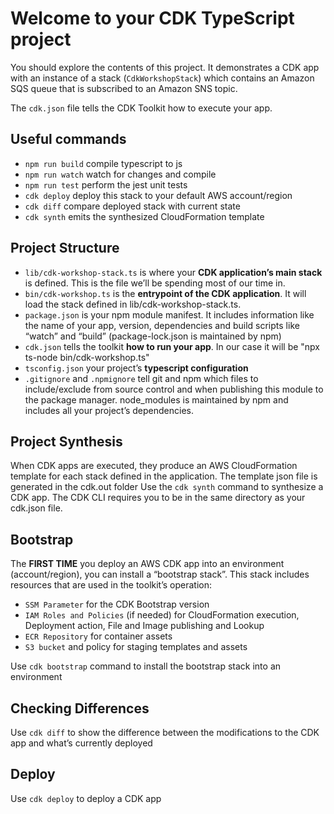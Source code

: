 # Welcome to your CDK TypeScript project

You should explore the contents of this project. It demonstrates a CDK app with an instance of a stack (`CdkWorkshopStack`)
which contains an Amazon SQS queue that is subscribed to an Amazon SNS topic.

The `cdk.json` file tells the CDK Toolkit how to execute your app.

## Useful commands

* `npm run build`   compile typescript to js
* `npm run watch`   watch for changes and compile
* `npm run test`    perform the jest unit tests
* `cdk deploy`      deploy this stack to your default AWS account/region
* `cdk diff`        compare deployed stack with current state
* `cdk synth`       emits the synthesized CloudFormation template

## Project Structure

- `lib/cdk-workshop-stack.ts` is where your **CDK application’s main stack** is defined. This is the file we’ll be spending most of our time in.
- `bin/cdk-workshop.ts` is the **entrypoint of the CDK application**. It will load the stack defined in lib/cdk-workshop-stack.ts.
- `package.json` is your npm module manifest. It includes information like the name of your app, version, dependencies and build scripts like “watch” and “build” (package-lock.json is maintained by npm)
- `cdk.json` tells the toolkit **how to run your app**. In our case it will be "npx ts-node bin/cdk-workshop.ts"
- `tsconfig.json` your project’s **typescript configuration**
- `.gitignore` and `.npmignore` tell git and npm which files to include/exclude from source control and when publishing this module to the package manager.
node_modules is maintained by npm and includes all your project’s dependencies.

## Project Synthesis
When CDK apps are executed, they produce an AWS CloudFormation template for each stack defined in the application. The template json file is generated in the cdk.out folder
Use the `cdk synth` command to synthesize a CDK app. 
The CDK CLI requires you to be in the same directory as your cdk.json file.

## Bootstrap
The **FIRST TIME** you deploy an AWS CDK app into an environment (account/region), you can install a “bootstrap stack”. This stack includes resources that are used in the toolkit’s operation:
- `SSM Parameter` for the CDK Bootstrap version
- `IAM Roles and Policies` (if needed) for CloudFormation execution, Deployment action, File and Image publishing and Lookup
- `ECR Repository` for container assets
- `S3 bucket` and policy for staging templates and assets

Use `cdk bootstrap` command to install the bootstrap stack into an environment

## Checking Differences
Use `cdk diff` to show the difference between the modifications to the CDK app and what’s currently deployed

## Deploy
Use `cdk deploy` to deploy a CDK app